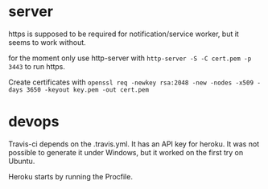 # server
https is supposed to be required for notification/service worker, but it seems to work without.

for the moment only use http-server with `http-server -S -C cert.pem -p 3443` to run https.

Create certificates with `openssl req -newkey rsa:2048 -new -nodes -x509 -days 3650 -keyout key.pem -out cert.pem`

# devops

Travis-ci depends on the .travis.yml. It has an API key for heroku. It was not possible to generate it under Windows, but it worked on the first try on Ubuntu.

Heroku starts by running the Procfile.

